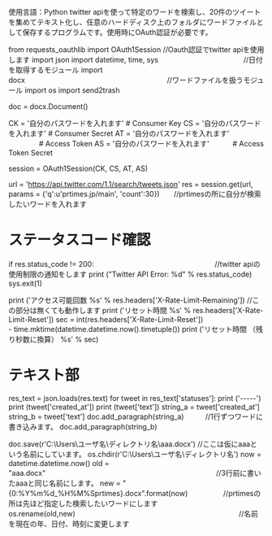 使用言語：Python  twitter apiを使って特定のワードを検索し、20件のツイートを集めてテキスト化し、任意のハードディスク上のフォルダにワードファイルとして保存するプログラムです。使用時にOAuth認証が必要です。

from requests_oauthlib import OAuth1Session    //Oauth認証でtwitter apiを使用します
import json
import datetime, time, sys　　　　　　　　　　　　//日付を取得するモジュール
import docx　　　　　　　　　　　　　　　　　　　　//ワードファイルを扱うモジュール
import os
import send2trash

doc = docx.Document()

CK = '自分のパスワードを入れます'         # Consumer Key
CS = '自分のパスワードを入れます'         # Consumer Secret
AT = '自分のパスワードを入れます' 　　　　 # Access Token
AS = '自分のパスワードを入れます'　　　    # Access Token Secret

session = OAuth1Session(CK, CS, AT, AS)
 
url = 'https://api.twitter.com/1.1/search/tweets.json'
res = session.get(url, params = {'q':u'prtimes.jp/main', 'count':30})　　//prtimesの所に自分が検索したいワードを入れます
 
# ステータスコード確認
if res.status_code != 200:　　　　　　　　　　　　　　　　　//twitter apiの使用制限の通知をします
    print ("Twitter API Error: %d" % res.status_code)
    sys.exit(1)

print ('アクセス可能回数 %s' % res.headers['X-Rate-Limit-Remaining'])   //この部分は無くても動作します
print ('リセット時間 %s' % res.headers['X-Rate-Limit-Reset'])
sec = int(res.headers['X-Rate-Limit-Reset'])\
           - time.mktime(datetime.datetime.now().timetuple())
print ('リセット時間 （残り秒数に換算） %s' % sec)
 
# テキスト部

res_text = json.loads(res.text)
for tweet in res_text['statuses']:
    print ('-----')
    print (tweet['created_at'])
    print (tweet['text'])
    string_a = tweet['created_at']
    string_b = tweet['text']
    doc.add_paragraph(string_a)　　　//1行ずつワードに書き込みます。
    doc.add_paragraph(string_b)　　　
    
doc.save(r'C:\Users\ユーザ名\ディレクトリ名\aaa.docx')         //ここは仮にaaaという名前にしています。
os.chdir(r'C:\Users\ユーザ名\ディレクトリ名\')
now = datetime.datetime.now()
old = "aaa.docx"　　　　　　　　　　　　　　　　　　　　　　　　//3行前に書いたaaaと同じ名前にします。
new = "{0:%Y%m%d_%H%M%Sprtimes}.docx".format(now)　　　　　//prtimesの所は先ほど指定した検索したいワードにします
os.rename(old,new)　　　　　　　　　　　　　　　　　　　　　　　//名前を現在の年、日付、時刻に変更します
